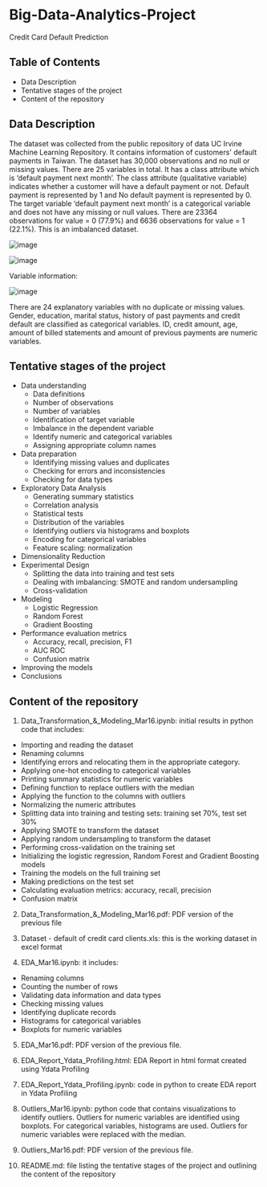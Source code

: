 # Big-Data-Analytics-Project
Credit Card Default Prediction

## Table of Contents
- Data Description
- Tentative stages of the project
- Content of the repository

## Data Description
The dataset was collected from the public repository of data UC Irvine Machine Learning Repository. It contains information of customers' default payments in Taiwan. The dataset has 30,000 observations and no null or missing values. There are 25 variables in total. It has a class attribute which is ‘default payment next month’. The class attribute (qualitative variable) indicates whether a customer will have a default payment or not. Default payment is represented by 1 and No default payment is represented by 0. 
The target variable ‘default payment next month’ is a categorical variable and does not have any missing or null values. There are 23364 observations for value = 0 (77.9%) and 6636 observations for value = 1 (22.1%). This is an imbalanced dataset.

![image](https://github.com/user-attachments/assets/cacc4ca2-3e2c-40c5-ac79-825448c22482)

![image](https://github.com/user-attachments/assets/e4e37a9d-6209-4634-be54-b01d897135fe)

Variable information: 

![image](https://github.com/user-attachments/assets/85a27e2c-68f3-4483-9a54-429cb12b17c1)


There are 24 explanatory variables with no duplicate or missing values. Gender, education, marital status, history of past payments and credit default are classified as categorical variables. ID, credit amount, age, amount of billed statements and amount of previous payments are numeric variables.


## Tentative stages of the project
- Data understanding
  - Data definitions
  - Number of observations
  - Number of variables
  - Identification of target variable
  - Imbalance in the dependent variable
  - Identify numeric and categorical variables
  - Assigning appropriate column names
- Data preparation
  -  Identifying missing values and duplicates
  -  Checking for errors and inconsistencies
  -  Checking for data types
- Exploratory Data Analysis
  - Generating summary statistics
  - Correlation analysis
  - Statistical tests
  - Distribution of the variables
  - Identifying outliers via histograms and boxplots
  - Encoding for categorical variables
  - Feature scaling: normalization
- Dimensionality Reduction
- Experimental Design
  - Splitting the data into training and test sets
  - Dealing with imbalancing: SMOTE and random undersampling
  - Cross-validation
- Modeling
  - Logistic Regression
  - Random Forest
  - Gradient Boosting
- Performance evaluation metrics
  - Accuracy, recall, precision, F1
  - AUC ROC
  - Confusion matrix
- Improving the models
- Conclusions

## Content of the repository
1) Data_Transformation_&_Modeling_Mar16.ipynb: initial results in python code that includes:
  - Importing and reading the dataset
  - Renaming columns
  - Identifying errors and relocating them in the appropriate category.
  - Applying one-hot encoding to categorical variables
  - Printing summary statistics for numeric variables
  - Defining function to replace outliers with the median
  - Applying the function to the columns with outliers
  - Normalizing the numeric attributes
  - Splitting data into training and testing sets: training set 70%, test set 30%
  - Applying SMOTE to transform the dataset
  - Applying random undersampling to transform the dataset
  - Performing cross-validation on the training set
  - Initializing the logistic regression, Random Forest and Gradient Boosting models
  - Training the models on the full training set
  - Making predictions on the test set
  - Calculating evaluation metrics: accuracy, recall, precision
  - Confusion matrix
    
2) Data_Transformation_&_Modeling_Mar16.pdf: PDF version of the previous file
   
4) Dataset - default of credit card clients.xls: this is the working dataset in excel format
   
6) EDA_Mar16.ipynb: it includes:
  - Renaming columns
  - Counting the number of rows
  - Validating data information and data types
  - Checking missing values
  - Identifying duplicate records
  - Histograms for categorical variables
  - Boxplots for numeric variables
    
5) EDA_Mar16.pdf: PDF version of the previous file.
   
6) EDA_Report_Ydata_Profiling.html: EDA Report in html format created using Ydata Profiling

7) EDA_Report_Ydata_Profiling.ipynb: code in python to create EDA report in Ydata Profiling

8) Outliers_Mar16.ipynb: python code that contains visualizations to identify outliers. Outliers for numeric variables are identified using boxplots. For categorical variables, histograms are used. Outliers for numeric variables were replaced with the median.

9) Outliers_Mar16.pdf: PDF version of the previous file.

10) README.md: file listing the tentative stages of the project and outlining the content of the repository
